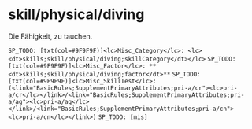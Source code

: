 # skill/physical/diving

Die Fähigkeit, zu tauchen.

`SP_TODO: [txt(col=#9F9F9F)]<lc>Misc_Category</lc>: <lc><dt>skills;skill/physical/diving;skillCategory</dt></lc>`
`SP_TODO: [txt(col=#9F9F9F)]<lc>Misc_Factor</lc>: **<dt>skills;skill/physical/diving;factor</dt>**`
`SP_TODO: [txt(col=#9F9F9F)]<lc>Misc_SkillTest</lc>: (<link="BasicRules;SupplementPrimaryAttributes;pri-a/cr"><lc>pri-a/cr</lc></link>/<link="BasicRules;SupplementPrimaryAttributes;pri-a/ag"><lc>pri-a/ag</lc></link>/<link="BasicRules;SupplementPrimaryAttributes;pri-a/cn"><lc>pri-a/cn</lc></link>)`
`SP_TODO: [mis]`